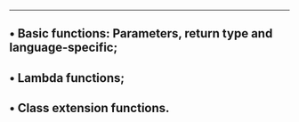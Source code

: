 ----------------------------------------------------------------------
• Basic functions: Parameters, return type and language-specific;
---------------------------------------------------------------------
• Lambda functions;
--------------------------------------------------------------
• Class extension functions.
--------------------------------------------------------------
